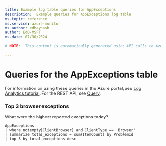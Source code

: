 ```yaml
---
title: Example log table queries for AppExceptions
description:  Example queries for AppExceptions log table
ms.topic: reference
ms.service: azure-monitor
ms.author: edbaynash
author: EdB-MSFT
ms.date: 07/30/2024

# NOTE:  This content is automatically generated using API calls to Azure. Any edits made on these files will be overwritten in the next run of the script. 

---
```


# Queries for the AppExceptions table

For information on using these queries in the Azure portal, see [Log Analytics tutorial](/azure/azure-monitor/logs/log-analytics-tutorial). For the REST API, see [Query](/rest/api/loganalytics/query).


### Top 3 browser exceptions  


What were the highest reported exceptions today?  

```query
AppExceptions
| where notempty(ClientBrowser) and ClientType == 'Browser'
| summarize total_exceptions = sum(ItemCount) by ProblemId
| top 3 by total_exceptions desc
```


